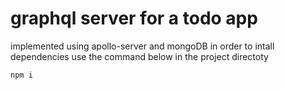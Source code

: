 # graphql server for a todo app
implemented using apollo-server and mongoDB
in order to intall dependencies use the command below in the project directoty
```
npm i
```
